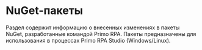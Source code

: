 # NuGet-пакеты

Раздел содержит информацию о внесенных изменениях в пакеты NuGet, разработанные командой Primo RPA. Пакеты предназначены для использования в процессах Primo RPA Studio (Windows/Linux).

